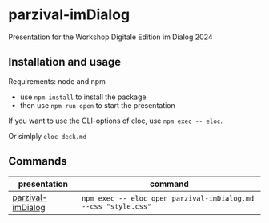 # parzival-imDialog

Presentation for the Workshop Digitale Edition im Dialog  2024

## Installation and usage

Requirements: node and npm

- use `npm install` to install the package
- then use `npm run open` to start the presentation

If you want to use the CLI-options of eloc, use `npm exec -- eloc`.

Or simlply `eloc deck.md`

## Commands

| presentation                              | command                                                             |
| ----------------------------------------- | ------------------------------------------------------------------- |
| [parzival-imDialog](parzival-imDialog.md) | `npm exec -- eloc open parzival-imDialog.md --css "style.css"` |

